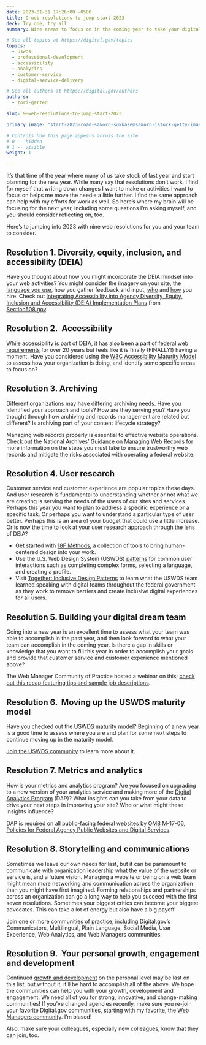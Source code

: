 ```yaml
---
date: 2023-01-31 17:26:00 -0500
title: 9 web resolutions to jump-start 2023
deck: Try one, try all
summary: Nine areas to focus on in the coming year to take your digital sites and services to the next level.

# See all topics at https://digital.gov/topics
topics:
  - uswds
  - professional-development
  - accessibility
  - analytics
  - customer-service
  - digital-service-delivery

# See all authors at https://digital.gov/authors
authors:
  - tori-garten

slug: 9-web-resolutions-to-jump-start-2023

primary_image: "start-2023-road-sakorn-sukkasemsakorn-istock-getty-images-1446850843-copy"

# Controls how this page appears across the site
# 0 -- hidden
# 1 -- visible
weight: 1

---
```


It’s that time of the year where many of us take stock of last year and start planning for the new year. While many say that resolutions don’t work, I find for myself that writing down changes I want to make or activities I want to focus on helps me move the needle a little further. I find the same approach can help with my efforts for work as well. So here’s where my brain will be focusing for the next year, including some questions I’m asking myself, and you should consider reflecting on, too.

Here’s to jumping into 2023 with nine web resolutions for you and your team to consider.

## Resolution 1. Diversity, equity, inclusion, and accessibility (DEIA)

Have you thought about how you might incorporate the DEIA mindset into your web activities? You might consider the imagery on your site, the [language you use](https://content-guide.18f.gov/our-style/inclusive-language/), how you gather feedback and input, [who](https://digital.gov/2022/03/22/building-and-supporting-a-diverse-technology-workforce-in-the-federal-government/) and [how](https://digital.gov/2022/03/16/ten-hiring-tips-attracting-underrepresented-digital-services-talent-to-serve/) you hire. Check out [Integrating Accessibility into Agency Diversity, Equity, Inclusion and Accessibility (DEIA) Implementation Plans](https://www.section508.gov/manage/deia-guidance/) from [Section508.gov](https://www.section508.gov).

## Resolution 2.  Accessibility

While accessibility is part of DEIA, it has also been a part of [federal web requirements](https://www.section508.gov/) for over 20 years but feels like it is finally (FINALLY!) having a moment. Have you considered using the [W3C Accessibility Maturity Model](https://www.w3.org/TR/maturity-model/) to assess how your organization is doing, and identify some specific areas to focus on?

## Resolution 3. Archiving

Different organizations may have differing archiving needs. Have you identified your approach and tools? How are they serving you? Have you thought through how archiving and records management are related but different? Is archiving part of your content lifecycle strategy? 

Managing web records properly is essential to effective website operations. Check out the National Archives’ [Guidance on Managing Web Records](https://www.archives.gov/records-mgmt/policy/managing-web-records-index.html) for more information on the steps you must take to ensure trustworthy web records and mitigate the risks associated with operating a federal website.

## Resolution 4. User research

Customer service and customer experience are popular topics these days. And user research is fundamental to understanding whether or not what we are creating is serving the needs of the users of our sites and services. Perhaps this year you want to plan to address a specific experience or a specific task. Or perhaps you want to understand a particular type of user better. Perhaps this is an area of your budget that could use a little increase. Or is now the time to look at your user research approach through the lens of DEIA?

* Get started with [18F Methods](https://methods.18f.gov/), a collection of tools to bring human-centered design into your work.
* Use the U.S. Web Design System (USWDS) [patterns](https://designsystem.digital.gov/patterns/) for common user interactions such as completing complex forms, selecting a language, and creating a profile. 
* Visit [Together: Inclusive Design Patterns](https://designsystem.digital.gov/together/) to learn what the USWDS team learned speaking with digital teams throughout the federal government as they work to remove barriers and create inclusive digital experiences for all users.

## Resolution 5. Building your digital dream team

Going into a new year is an excellent time to assess what your team was able to accomplish in the past year, and then look forward to what your team can accomplish in the coming year. Is there a gap in skills or knowledge that you want to fill this year in order to accomplish your goals and provide that customer service and customer experience mentioned above? 

The Web Manager Community of Practice hosted a webinar on this; [check out this recap featuring tips and sample job descriptions](https://digital.gov/2022/08/01/webinar-recap-how-to-build-your-digital-dream-team/).

## Resolution 6.  Moving up the USWDS maturity model

Have you checked out the [USWDS maturity model](https://designsystem.digital.gov/maturity-model/)? Beginning of a new year is a good time to assess where you are and plan for some next steps to continue moving up in the maturity model. 

[Join the USWDS community](https://designsystem.digital.gov/about/community/) to learn more about it.

## Resolution 7. Metrics and analytics

How is your metrics and analytics program? Are you focused on upgrading to a new version of your analytics service and making more of the [Digital Analytics Program](https://digital.gov/guides/dap/) (DAP)? What insights can you take from your data to drive your next steps in improving your site? Who or what might these insights influence?

DAP is [required](https://digital.gov/resources/checklist-of-requirements-for-federal-digital-services/) on all public-facing federal websites by [OMB M-17-06, Policies for Federal Agency Public Websites and Digital Services](https://digital.gov/resources/omb-m-17-06).

## Resolution 8. Storytelling and communications

Sometimes we leave our own needs for last, but it can be paramount to communicate with organization leadership what the value of the website or service is, and a future vision. Managing a website or being on a web team might mean more networking and communication across the organization than you might have first imagined. Forming relationships and partnerships across an organization can go a long way to help you succeed with the first seven resolutions. Sometimes your biggest critics can become your biggest advocates. This can take a lot of energy but also have a big payoff. 

Join one or more [communities of practice](https://digital.gov/communities/), including Digital.gov’s Communicators, Multilingual, Plain Language, Social Media, User Experience, Web Analytics, and Web Managers communities.

## Resolution 9.  Your personal growth, engagement and development

Continued [growth and development](https://digital.gov/topics/professional-development/) on the personal level may be last on this list, but without it, it’ll be hard to accomplish all of the above. We hope the communities can help you with your growth, development and engagement. We need all of you for strong, innovative, and change-making communities! If you’ve changed agencies recently, make sure you re-join your favorite Digital.gov communities, starting with my favorite, the [Web Managers community](https://digital.gov/communities/web-content-managers/). I’m biased! 

Also, make sure your colleagues, especially new colleagues, know that they can join, too.
